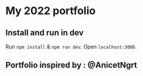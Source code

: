 # My 2022 portfolio



## Install and run in dev

Run `npm install` & `npm run dev`. Open `localhost:3000`.

## Portfolio inspired by : @AnicetNgrt
